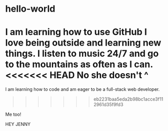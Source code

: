 # hello-world
I am learning how to use GitHub 
I love being outside and learning new things. I listen to music 24/7 and go to the mountains as often as I can.
<<<<<<< HEAD
No she doesn't ^
=======
I am learning how to code and am eager to be a full-stack web developer.
>>>>>>> eb2231baa5eda2b98bc1acce3f112961d35f9fd3

Me too! 

HEY JENNY
